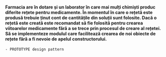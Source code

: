#### Farmacia are în dotare și un laborator în care mai mulți chimiști produc diferite rețete pentru medicamente. În momentul în care o rețetă este produsă trebuie ținut cont de cantitățile din soluții sunt folosite. Dacă o rețetă este creată este recomandat să fie folosită pentru crearea viitoarelor medicamente fără a se trece prin procesul de creare al rețetei. Să se implementeze modulul care facilitează crearea de noi obiecte de rețete fără a fi nevoie de apelul constructorului.

    - PROTOTYPE design pattern